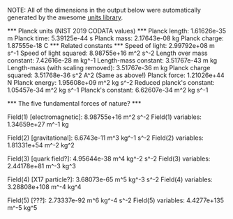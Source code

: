NOTE: All of the dimensions in the output below were automatically generated by the awesome [units library](https://github.com/nholthaus/units).

*** Planck units (NIST 2019 CODATA values) ***
Planck length: 1.61626e-35 m
Planck time: 5.39125e-44 s
Planck mass: 2.17643e-08 kg
Planck charge: 1.87555e-18 C
*** Related constants ***
Speed of light: 2.99792e+08 m s^-1
Speed of light squared: 8.98755e+16 m^2 s^-2
Length over mass constant: 7.42616e-28 m kg^-1
Length-mass constant: 3.51767e-43 m kg
Length-mass (with scaling removed): 3.51767e-36 m kg
Planck charge squared: 3.51768e-36 s^2 A^2 (Same as above!)
Planck force: 1.21026e+44 N
Planck energy: 1.95608e+09 m^2 kg s^-2
Reduced planck's constant: 1.05457e-34 m^2 kg s^-1
Planck's constant: 6.62607e-34 m^2 kg s^-1

*** The five fundamental forces of nature? ***

Field(1) [electromagnetic]: 8.98755e+16 m^2 s^-2
Field(1) variables: 1.34659e+27 m^-1 kg

Field(2) [gravitational]: 6.6743e-11 m^3 kg^-1 s^-2
Field(2) variables: 1.81331e+54 m^-2 kg^2

Field(3) [quark field?]: 4.95644e-38 m^4 kg^-2 s^-2
Field(3) variables: 2.44178e+81 m^-3 kg^3

Field(4) [X17 particle?]: 3.68073e-65 m^5 kg^-3 s^-2
Field(4) variables: 3.28808e+108 m^-4 kg^4

Field(5) [???]: 2.73337e-92 m^6 kg^-4 s^-2
Field(5) variables: 4.4277e+135 m^-5 kg^5

